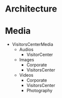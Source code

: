 # Architecture

# Media

- VisitorsCenterMedia
  - Audios
    - VisitorCenter
  - Images
    - Corporate
    - VisitorsCenter
  - Videos
    - Corporate
    - VisitorsCenter
    - Photography
